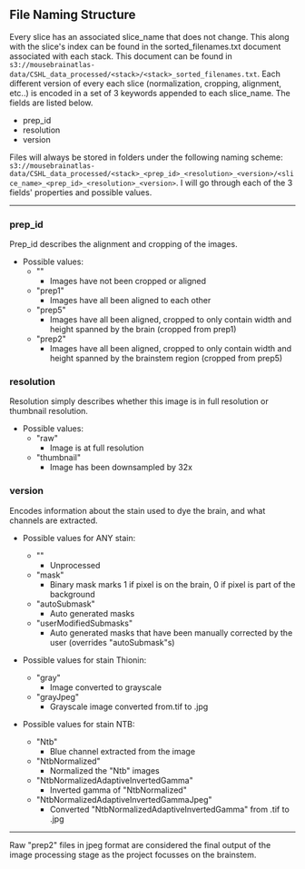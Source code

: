 ## File Naming Structure

Every slice has an associated slice_name that does not change. This along with the slice's index can be found in the sorted_filenames.txt document associated with each stack. This document can be found in `s3://mousebrainatlas-data/CSHL_data_processed/<stack>/<stack>_sorted_filenames.txt`. Each different version of every each slice (normalization, cropping, alignment, etc..) is encoded in a set of 3 keywords appended to each slice_name. The fields are listed below.
- prep_id
- resolution
- version

Files will always be stored in folders under the following naming scheme: `s3://mousebrainatlas-data/CSHL_data_processed/<stack>_<prep_id>_<resolution>_<version>/<slice_name>_<prep_id>_<resolution>_<version>`. I will go through each of the 3 fields' properties and possible values.

---

### prep_id
Prep_id describes the alignment and cropping of the images.

- Possible values:
  - ""
      - Images have not been cropped or aligned
  - "prep1"
      - Images have all been aligned to each other
  - "prep5"
      - Images have all been aligned, cropped to only contain width and height spanned by the brain (cropped from prep1)
  - "prep2"
      - Images have all been aligned, cropped to only contain width and height spanned by the brainstem region (cropped from prep5)
  
### resolution
Resolution simply describes whether this image is in full resolution or thumbnail resolution.

- Possible values:
  - "raw"
      - Image is at full resolution
  - "thumbnail"
      - Image has been downsampled by 32x

### version
Encodes information about the stain used to dye the brain, and what channels are extracted.

- Possible values for ANY stain:
  - ""
      - Unprocessed
  - "mask"
      - Binary mask marks 1 if pixel is on the brain, 0 if pixel is part of the background
  - "autoSubmask"
      - Auto generated masks
  - "userModifiedSubmasks"
      - Auto generated masks that have been manually corrected by the user (overrides "autoSubmask"s)

- Possible values for stain Thionin:
  - "gray"
      - Image converted to grayscale
  - "grayJpeg"
      - Grayscale image converted from.tif to .jpg

- Possible values for stain NTB:
  - "Ntb"
      - Blue channel extracted from the image
  - "NtbNormalized"
      - Normalized the "Ntb" images
  - "NtbNormalizedAdaptiveInvertedGamma"
      - Inverted gamma of "NtbNormalized"
  - "NtbNormalizedAdaptiveInvertedGammaJpeg"
      - Converted "NtbNormalizedAdaptiveInvertedGamma" from .tif to .jpg

---

Raw "prep2" files in jpeg format are considered the final output of the image processing stage as the project focusses on the brainstem.
